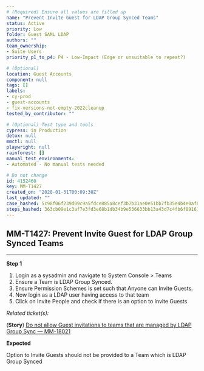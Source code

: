 ```yaml
---
# (Required) Ensure all values are filled up
name: "Prevent Invite Guest for LDAP Group Synced Teams"
status: Active
priority: Low
folder: Guest SAML LDAP
authors: ""
team_ownership:
- Suite Users
priority_p1_to_p4: P4 - Low-Impact (Edge or unsuitable to repeat?)

# (Optional)
location: Guest Accounts
component: null
tags: []
labels:
- cy-prod
- guest-accounts
- fix-versions-not-empty-2022cleanup
tested_by_contributor: ""

# (Optional) Test type and tools
cypress: in Production
detox: null
mmctl: null
playwright: null
rainforest: []
manual_test_environments:
- Automated - No manual tests needed

# Do not change
id: 4152460
key: MM-T1427
created_on: "2020-01-31T00:09:30Z"
last_updated: ""
case_hashed: 5c98f06f239d09c9a5fdce885a8cef3b7b31ae0e51bb7fb35e4b4e0af68d1ca071037d35051b26b1e20a14a3fe6e0216
steps_hashed: 363cb09e1c3af7e3fd3e68b1db34b9e536633bb13a43d7c4fb6f891614035bb00429deecff557d0dfbb15e9f776d8b23
---
```


<!-- (Auto-generated) Based on frontmatter's "key" and "name" -->

## MM-T1427: Prevent Invite Guest for LDAP Group Synced Teams

---

**Step 1**

1. Login as a sysadmin and navigate to System Console > Teams
2. Ensure a Team is LDAP Group Synced.
3. Ensure Permission Schemes is set such that Anyone can Invite Guests.
4. Now login as a LDAP user having access to that team
5. Click on Invite People and check if there is an option to Invite Guests

_Related ticket(s):_

(**Story**) [Do not allow Guest invitations to teams that are managed by LDAP Group Sync — MM-18021](https://mattermost.atlassian.net/browse/MM-18021)

**Expected**

Option to Invite Guests should not be provided to a Team which is LDAP Group Synced
